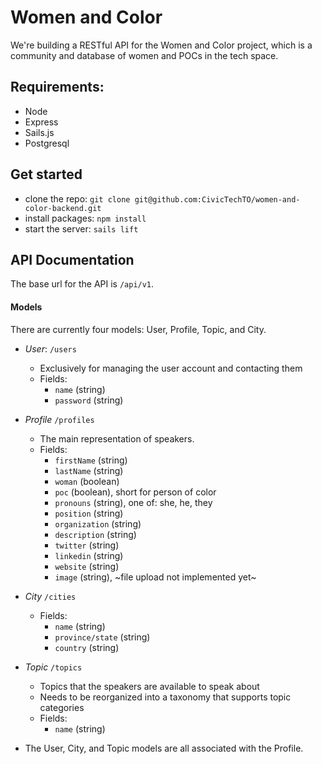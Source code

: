 # Women and Color

We're building a RESTful API for the Women and Color project, which is a community and database of women and POCs in the tech space.

## Requirements:
- Node
- Express
- Sails.js
- Postgresql

## Get started
- clone the repo: `git clone git@github.com:CivicTechTO/women-and-color-backend.git`
- install packages: `npm install`
- start the server: `sails lift`

## API Documentation

The base url for the API is `/api/v1`.

#### Models

There are currently four models: User, Profile, Topic, and City.

- *User*: `/users`
  - Exclusively for managing the user account and contacting them
  - Fields:
    - `name` (string)
    - `password` (string)

- *Profile* `/profiles`
  - The main representation of speakers.
  - Fields:
    - `firstName` (string)
    - `lastName` (string)
    - `woman` (boolean)
    - `poc` (boolean), short for person of color
    - `pronouns` (string), one of: she, he, they
    - `position` (string)
    - `organization` (string)
    - `description` (string)
    - `twitter` (string)
    - `linkedin` (string)
    - `website` (string)
    - `image` (string), ~file upload not implemented yet~
- *City* `/cities`
  - Fields:
    - `name` (string)
    - `province/state` (string)
    - `country` (string)
- *Topic* `/topics`
  - Topics that the speakers are available to speak about
  - Needs to be reorganized into a taxonomy that supports topic categories
  - Fields:
    - `name` (string)
- The User, City, and Topic models are all associated with the Profile.

